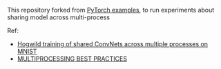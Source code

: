 This repository forked from  [PyTorch examples](https://github.com/pytorch/examples), to run experiments about sharing model across multi-process 

Ref:
- [Hogwild training of shared ConvNets across multiple processes on MNIST](mnist_hogwild)
- [MULTIPROCESSING BEST PRACTICES](https://pytorch.org/docs/stable/notes/multiprocessing.html)
